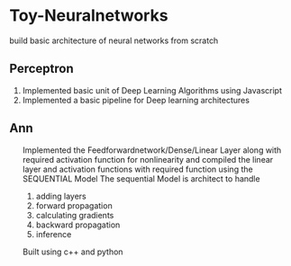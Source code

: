 # Toy-Neuralnetworks
build basic architecture of neural networks from scratch


<h2> Perceptron </h2>
<ol>
<li>Implemented basic unit of Deep Learning Algorithms using Javascript </li>
<li>Implemented a basic pipeline for Deep learning architectures </li>
</ol>

<h2> Ann </h2>
<ol>
Implemented the Feedforwardnetwork/Dense/Linear Layer along with required activation function for nonlinearity
and compiled the linear layer and activation functions with required function using the SEQUENTIAL Model 
The sequential Model is architect to handle  
  <ol>

<li>adding layers</li>
<li>forward propagation</li>
<li>calculating gradients </li>
<li>backward propagation</li>
<li>inference</li>
  </ol>
  
  Built using c++ and python


</ol>
